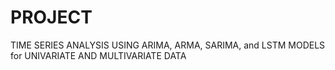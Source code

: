 # PROJECT

TIME SERIES ANALYSIS USING ARIMA, ARMA, SARIMA, and LSTM MODELS for UNIVARIATE AND MULTIVARIATE DATA
